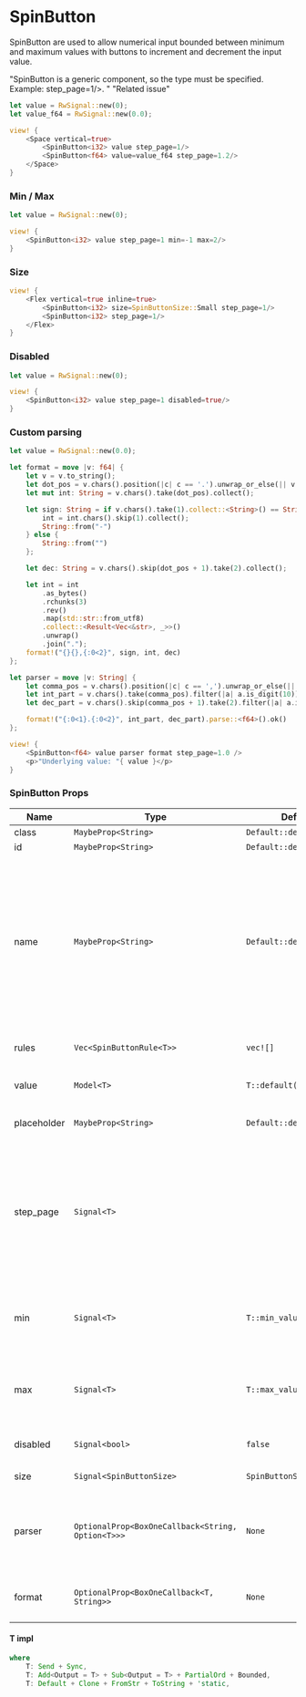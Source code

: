 # SpinButton

SpinButton are used to allow numerical input bounded between minimum and maximum values with buttons to increment and decrement the input value.

<MessageBar intent=MessageBarIntent::Warning>
    <MessageBarBody>
        <div style="white-space: normal">
            "SpinButton is a generic component, so the type must be specified. Example: <SpinButton<i32> step_page=1/>. "
            <Link href="https://github.com/leptos-rs/leptos/issues/3200">"Related issue"</Link>
        </div>
    </MessageBarBody>
</MessageBar>

```rust demo
let value = RwSignal::new(0);
let value_f64 = RwSignal::new(0.0);

view! {
    <Space vertical=true>
        <SpinButton<i32> value step_page=1/>
        <SpinButton<f64> value=value_f64 step_page=1.2/>
    </Space>
}
```

### Min / Max

```rust demo
let value = RwSignal::new(0);

view! {
    <SpinButton<i32> value step_page=1 min=-1 max=2/>
}
```

### Size

```rust demo
view! {
    <Flex vertical=true inline=true>
        <SpinButton<i32> size=SpinButtonSize::Small step_page=1/>
        <SpinButton<i32> step_page=1/>
    </Flex>
}
```

### Disabled

```rust demo
let value = RwSignal::new(0);

view! {
    <SpinButton<i32> value step_page=1 disabled=true/>
}
```

### Custom parsing

```rust demo
let value = RwSignal::new(0.0);

let format = move |v: f64| {
    let v = v.to_string();
    let dot_pos = v.chars().position(|c| c == '.').unwrap_or_else(|| v.chars().count());
    let mut int: String = v.chars().take(dot_pos).collect();

    let sign: String = if v.chars().take(1).collect::<String>() == String::from("-") {
        int = int.chars().skip(1).collect();
        String::from("-")
    } else {
        String::from("")
    };

    let dec: String = v.chars().skip(dot_pos + 1).take(2).collect();

    let int = int
        .as_bytes()
        .rchunks(3)
        .rev()
        .map(std::str::from_utf8)
        .collect::<Result<Vec<&str>, _>>()
        .unwrap()
        .join(".");
    format!("{}{},{:0<2}", sign, int, dec)
};

let parser = move |v: String| {
    let comma_pos = v.chars().position(|c| c == ',').unwrap_or_else(|| v.chars().count());
    let int_part = v.chars().take(comma_pos).filter(|a| a.is_digit(10)).collect::<String>();
    let dec_part = v.chars().skip(comma_pos + 1).take(2).filter(|a| a.is_digit(10)).collect::<String>();

    format!("{:0<1}.{:0<2}", int_part, dec_part).parse::<f64>().ok()
};

view! {
    <SpinButton<f64> value parser format step_page=1.0 />
    <p>"Underlying value: "{ value }</p>
}
```

### SpinButton Props

| Name | Type | Default | Description |
| --- | --- | --- | --- |
| class | `MaybeProp<String>` | `Default::default()` |  |
| id | `MaybeProp<String>` | `Default::default()` |  |
| name | `MaybeProp<String>` | `Default::default()` | A string specifying a name for the input control. This name is submitted along with the control's value when the form data is submitted. |
| rules | `Vec<SpinButtonRule<T>>` | `vec![]` | The rules to validate Field. |
| value | `Model<T>` | `T::default()` | Current value of the control. |
| placeholder | `MaybeProp<String>` | `Default::default()` | Placeholder of input number. |
| step_page | `Signal<T>` |  | Large difference between two values. This should be greater than step and is used when users hit the Page Up or Page Down keys. |
| min | `Signal<T>` | `T::min_value()` | The minimum number that the input value can take. |
| max | `Signal<T>` | `T::max_value()` | The maximum number that the input value can take. |
| disabled | `Signal<bool>` | `false` | Whether the input is disabled. |
| size | `Signal<SpinButtonSize>` | `SpinButtonSize::Medium` | Size of the input. |
| parser | `OptionalProp<BoxOneCallback<String, Option<T>>>` | `None` | Modifies the user input before assigning it to the value. |
| format | `OptionalProp<BoxOneCallback<T, String>>` | `None` | Formats the value to be shown to the user. |

#### T impl

```rust
where
    T: Send + Sync,
    T: Add<Output = T> + Sub<Output = T> + PartialOrd + Bounded,
    T: Default + Clone + FromStr + ToString + 'static,
```
